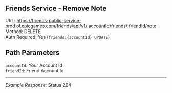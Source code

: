 ## Friends Service - Remove Note

URL: https://friends-public-service-prod.ol.epicgames.com/friends/api/v1/:accountId/friends/:friendId/note \
Method: DELETE \
Auth Required: Yes (`friends:{accountId} UPDATE`)

## Path Parameters

`accountId`: Your Account Id <br/>
`friendId`: Friend Account Id

---

_Example Response_: Status 204
